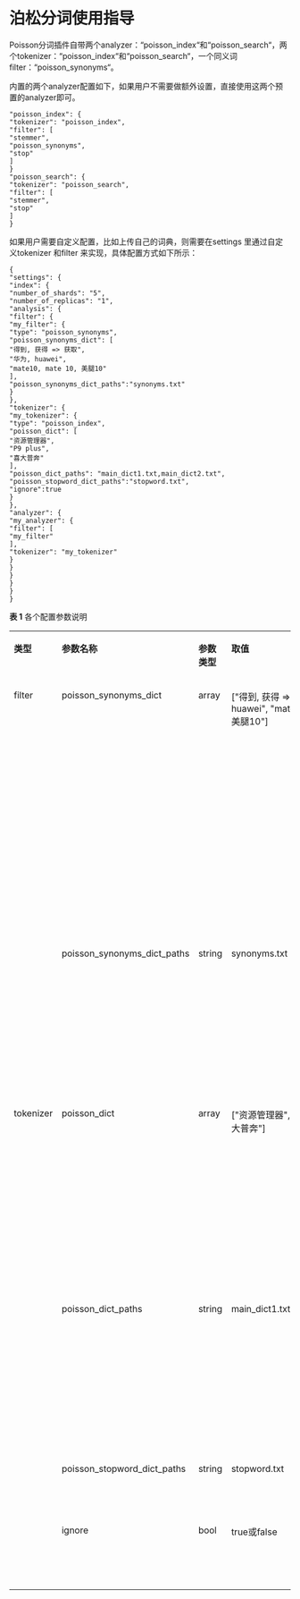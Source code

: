 # 泊松分词使用指导<a name="css_03_0049"></a>

Poisson分词插件自带两个analyzer：“poisson\_index“和“poisson\_search“，两个tokenizer：“poisson\_index“和“poisson\_search“，一个同义词filter：“poisson\_synonyms“。

内置的两个analyzer配置如下，如果用户不需要做额外设置，直接使用这两个预置的analyzer即可。

```
"poisson_index": {
"tokenizer": "poisson_index",
"filter": [
"stemmer",
"poisson_synonyms",
"stop"
]
}
"poisson_search": {
"tokenizer": "poisson_search",
"filter": [
"stemmer",
"stop"
]
}
```

如果用户需要自定义配置，比如上传自己的词典，则需要在settings 里通过自定义tokenizer 和filter 来实现，具体配置方式如下所示：

```
{
"settings": {
"index": {
"number_of_shards": "5",
"number_of_replicas": "1",
"analysis": {
"filter": {
"my_filter": {
"type": "poisson_synonyms",
"poisson_synonyms_dict": [
"得到, 获得 => 获取",
"华为, huawei",
"mate10, mate 10, 美腿10"
],
"poisson_synonyms_dict_paths":"synonyms.txt"
}
},
"tokenizer": {
"my_tokenizer": {
"type": "poisson_index",
"poisson_dict": [
"资源管理器",
"P9 plus",
"喜大普奔"
],
"poisson_dict_paths": "main_dict1.txt,main_dict2.txt",
"poisson_stopword_dict_paths":"stopword.txt",
"ignore":true
}
},
"analyzer": {
"my_analyzer": {
"filter": [
"my_filter"
],
"tokenizer": "my_tokenizer"
}
}
}
}
}
}
```

**表 1**  各个配置参数说明

<a name="table1518618016368"></a>
<table><tbody><tr id="row1931230103615"><td class="cellrowborder" valign="top" width="11.341134113411341%"><p id="p131410023611"><a name="p131410023611"></a><a name="p131410023611"></a><strong id="b113141406365"><a name="b113141406365"></a><a name="b113141406365"></a>类型</strong></p>
</td>
<td class="cellrowborder" valign="top" width="17.561756175617564%"><p id="p8314501362"><a name="p8314501362"></a><a name="p8314501362"></a><strong id="b183149014364"><a name="b183149014364"></a><a name="b183149014364"></a>参数名称</strong></p>
</td>
<td class="cellrowborder" valign="top" width="8.330833083308331%"><p id="p163143016362"><a name="p163143016362"></a><a name="p163143016362"></a><strong id="b153141013366"><a name="b153141013366"></a><a name="b153141013366"></a>参数类型</strong></p>
</td>
<td class="cellrowborder" valign="top" width="21.732173217321733%"><p id="p14314100203617"><a name="p14314100203617"></a><a name="p14314100203617"></a><strong id="b73143014367"><a name="b73143014367"></a><a name="b73143014367"></a>取值</strong></p>
</td>
<td class="cellrowborder" valign="top" width="41.03410341034103%"><p id="p133141804366"><a name="p133141804366"></a><a name="p133141804366"></a><strong id="b163141200366"><a name="b163141200366"></a><a name="b163141200366"></a>说明</strong></p>
</td>
</tr>
<tr id="row1031470163612"><td class="cellrowborder" rowspan="2" valign="top" width="11.341134113411341%"><p id="p19392885369"><a name="p19392885369"></a><a name="p19392885369"></a>filter</p>
</td>
<td class="cellrowborder" valign="top" width="17.561756175617564%"><p id="p173149083616"><a name="p173149083616"></a><a name="p173149083616"></a>poisson_synonyms_dict</p>
</td>
<td class="cellrowborder" valign="top" width="8.330833083308331%"><p id="p23142013617"><a name="p23142013617"></a><a name="p23142013617"></a>array</p>
</td>
<td class="cellrowborder" valign="top" width="21.732173217321733%"><p id="p63141201364"><a name="p63141201364"></a><a name="p63141201364"></a>["得到, 获得 =&gt; 获取","华为, huawei", "mate10, mate 10, 美腿10"]</p>
</td>
<td class="cellrowborder" valign="top" width="41.03410341034103%"><p id="p15314100113612"><a name="p15314100113612"></a><a name="p15314100113612"></a>同义词词典。</p>
<p id="p231412033613"><a name="p231412033613"></a><a name="p231412033613"></a>使用规则：</p>
<a name="ul1127554235212"></a><a name="ul1127554235212"></a><ul id="ul1127554235212"><li>如配置"华为"，"huawei"为同义词，则配置文件行为："华为,huawei"</li><li>如需实现替换效果，则配置文件行为：<p id="p18314701364"><a name="p18314701364"></a><a name="p18314701364"></a>"得到, 获得 =&gt; 获取"</p>
<p id="p731410173614"><a name="p731410173614"></a><a name="p731410173614"></a>效果为：得到，获得词项被替换为获取</p>
</li></ul>
</td>
</tr>
<tr id="row19314170173615"><td class="cellrowborder" valign="top"><p id="p1031412073618"><a name="p1031412073618"></a><a name="p1031412073618"></a>poisson_synonyms_dict_paths</p>
</td>
<td class="cellrowborder" valign="top"><p id="p731415033611"><a name="p731415033611"></a><a name="p731415033611"></a>string</p>
</td>
<td class="cellrowborder" valign="top"><p id="p183141018364"><a name="p183141018364"></a><a name="p183141018364"></a>synonyms.txt</p>
</td>
<td class="cellrowborder" valign="top"><p id="p2314607360"><a name="p2314607360"></a><a name="p2314607360"></a>同义词词典路径，以半角逗号分隔多个路径。</p>
<p id="p16314403364"><a name="p16314403364"></a><a name="p16314403364"></a>使用规则：</p>
<a name="ul4739336195212"></a><a name="ul4739336195212"></a><ul id="ul4739336195212"><li>文件以utf8无bom方式存储</li><li>同义词项以行为分隔</li><li>配置规则同上</li></ul>
</td>
</tr>
<tr id="row173141906362"><td class="cellrowborder" rowspan="4" valign="top" width="11.341134113411341%"><p id="p031412014364"><a name="p031412014364"></a><a name="p031412014364"></a>tokenizer</p>
</td>
<td class="cellrowborder" valign="top" width="17.561756175617564%"><p id="p131419063610"><a name="p131419063610"></a><a name="p131419063610"></a>poisson_dict</p>
</td>
<td class="cellrowborder" valign="top" width="8.330833083308331%"><p id="p631419003615"><a name="p631419003615"></a><a name="p631419003615"></a>array</p>
</td>
<td class="cellrowborder" valign="top" width="21.732173217321733%"><p id="p731412014362"><a name="p731412014362"></a><a name="p731412014362"></a>["资源管理器","P9 plus", "喜大普奔"]</p>
</td>
<td class="cellrowborder" valign="top" width="41.03410341034103%"><p id="p1831410203614"><a name="p1831410203614"></a><a name="p1831410203614"></a>自定义分词词典。</p>
<p id="p1331418015362"><a name="p1331418015362"></a><a name="p1331418015362"></a>如需控制细粒度分词为粗粒度，可以在词的结尾添加"&lt;="，如下：</p>
<p id="p9314909369"><a name="p9314909369"></a><a name="p9314909369"></a>手机导航&lt;=</p>
<p id="p331420003615"><a name="p331420003615"></a><a name="p331420003615"></a>效果为：原分词结果为手机/导航，配置后分词结果为手机导航，原细粒度词项不呈现。</p>
</td>
</tr>
<tr id="row631420014362"><td class="cellrowborder" valign="top"><p id="p10314160173617"><a name="p10314160173617"></a><a name="p10314160173617"></a>poisson_dict_paths</p>
</td>
<td class="cellrowborder" valign="top"><p id="p531411083617"><a name="p531411083617"></a><a name="p531411083617"></a>string</p>
</td>
<td class="cellrowborder" valign="top"><p id="p103141015363"><a name="p103141015363"></a><a name="p103141015363"></a>main_dict1.txt,main_dict2.txt</p>
</td>
<td class="cellrowborder" valign="top"><p id="p1631418013617"><a name="p1631418013617"></a><a name="p1631418013617"></a>自定义词典路径，以半角逗号分隔多个路径。</p>
<p id="p931418015363"><a name="p931418015363"></a><a name="p931418015363"></a>使用规则：</p>
<a name="ul327314614510"></a><a name="ul327314614510"></a><ul id="ul327314614510"><li>文件以utf8无bom方式存储</li><li>自定义词以行为分隔</li><li>使用规则同上</li></ul>
</td>
</tr>
<tr id="row13142053618"><td class="cellrowborder" valign="top"><p id="p9314409367"><a name="p9314409367"></a><a name="p9314409367"></a>poisson_stopword_dict_paths</p>
</td>
<td class="cellrowborder" valign="top"><p id="p73145010361"><a name="p73145010361"></a><a name="p73145010361"></a>string</p>
</td>
<td class="cellrowborder" valign="top"><p id="p1531411053612"><a name="p1531411053612"></a><a name="p1531411053612"></a>stopword.txt</p>
</td>
<td class="cellrowborder" valign="top"><p id="p19314904366"><a name="p19314904366"></a><a name="p19314904366"></a>自定义停用词词典路径，以半角逗号分隔多个路径。</p>
</td>
</tr>
<tr id="row1531417017369"><td class="cellrowborder" valign="top"><p id="p1831430153617"><a name="p1831430153617"></a><a name="p1831430153617"></a>ignore</p>
</td>
<td class="cellrowborder" valign="top"><p id="p03141807363"><a name="p03141807363"></a><a name="p03141807363"></a>bool</p>
</td>
<td class="cellrowborder" valign="top"><p id="p1731417053612"><a name="p1731417053612"></a><a name="p1731417053612"></a>true或false</p>
</td>
<td class="cellrowborder" valign="top"><p id="p13146020363"><a name="p13146020363"></a><a name="p13146020363"></a>自定义停用词控制参数，是否忽略大小写。true表示忽略，false表示不忽略。</p>
</td>
</tr>
</tbody>
</table>

